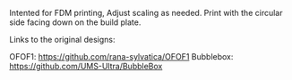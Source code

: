Intented for FDM printing, Adjust scaling as needed. Print with the circular side facing down on the build plate. 

Links to the original designs: 

OFOF1: https://github.com/rana-sylvatica/OFOF1
Bubblebox: https://github.com/UMS-Ultra/BubbleBox
